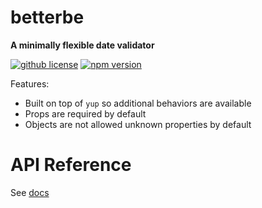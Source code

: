 # betterbe

**A minimally flexible date validator**

[![github license](https://img.shields.io/github/license/ericvera/betterbe.svg?style=flat-square)](https://github.com/ericvera/betterbe/blob/master/LICENSE)
[![npm version](https://img.shields.io/npm/v/betterbe.svg?style=flat-square)](https://npmjs.org/package/betterbe)

Features:

- Built on top of `yup` so additional behaviors  are available
- Props are required by default
- Objects are not allowed unknown properties by default


# API Reference

See [docs](docs/README.md)
